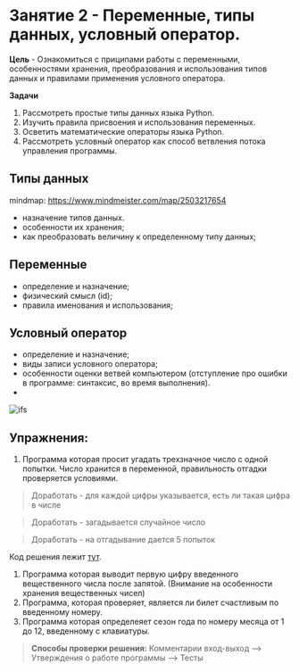 # Занятие 2 - Переменные, типы данных, условный оператор. 
**Цель** - Ознакомиться с приципами работы с переменными, особенностями хранения, преобразования и использования типов данных и правилами применения условного оператора.

**Задачи**
1. Рассмотреть простые типы данных языка Python. 
2. Изучить правила присвоения и использования переменных.
3. Осветить математические операторы языка Python.
4. Рассмотреть условный оператор как способ ветвления потока управления программы.

## Типы данных
mindmap: https://www.mindmeister.com/map/2503217654
- назначение типов данных.
- особенности их хранения;
- как преобразовать величину к определенному типу данных;

## Переменные
- определение и назначение;
- физический смысл (id);
- правила именования и использования;

## Условный оператор
- определение и назначение;
- виды записи условного оператора;
- особенности оценки ветвей компьютером (отступление про ошибки в программе: синтаксис, во время выполнения).
- 
![ifs](https://user-images.githubusercontent.com/33204359/204281474-3acbe4a6-9301-4e5b-8dad-0da2c9355146.png)


## Упражнения: 
1. Программа которая просит угадать трехзначное число с одной попытки. Число хранится в переменной, правильность отгадки проверяется условиями. 
> Доработать - для каждой цифры указывается, есть ли такая цифра в числе

> Доработать - загадывается случайное число

> Доработать - на отгадывание дается 5 попыток

Код решения лежит [тут](https://github.com/vvihorev/TinyBootcamp/blob/main/code/lesson_2.py).

1. Программа которая выводит первую цифру введенного вещественного числа после запятой. (Внимание на особенности хранения вещественных чисел)
2. Программа, которая проверяет, является ли билет счастливым по введенному номеру.
3. Программа которая определеяет сезон года по номеру месяца от 1 до 12, введенному с клавиатуры.

> **Способы проверки решения:** 
> Комментарии вход-выход --> Утверждения о работе программы --> Тесты

